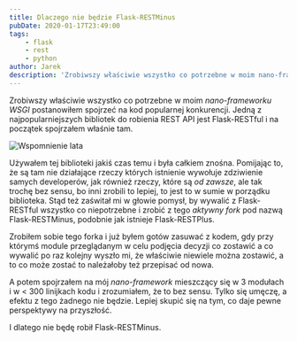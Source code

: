 ```yaml
---
title: Dlaczego nie będzie Flask-RESTMinus
pubDate: 2020-01-17T23:49:00
tags:
    - flask
    - rest
    - python
author: Jarek
description: 'Zrobiwszy właściwie wszystko co potrzebne w moim nano-frameworku WSGI postanowiłem spojrzeć na kod popularnej konkurencji.'
---
```


Zrobiwszy właściwie wszystko co potrzebne w moim _nano-frameworku WSGI_ postanowiłem spojrzeć na kod popularnej konkurencji. Jedną z najpopularniejszych bibliotek do robienia REST API jest Flask-RESTful i na początek spojrzałem właśnie tam.

![Wspomnienie lata](https://i.imgur.com/Uo3KRfdh.jpg)

Używałem tej biblioteki jakiś czas temu i była całkiem znośna. Pomijając to, że są tam nie działające rzeczy których istnienie wywołuje zdziwienie samych developerów, jak również rzeczy, które są _od zawsze_, ale tak trochę bez sensu, bo inni zrobili to lepiej, to jest to w sumie w porządku biblioteka. Stąd też zaświtał mi w głowie pomysł, by wywalić z Flask-RESTful wszystko co niepotrzebne i zrobić z tego _aktywny fork_ pod nazwą Flask-RESTMinus, podobnie jak istnieje Flask-RESTPlus.

Zrobiłem sobie tego forka i już byłem gotów zasuwać z kodem, gdy przy którymś module przeglądanym w celu podjęcia decyzji co zostawić a co wywalić po raz kolejny wyszło mi, że właściwie niewiele można zostawić, a to co może zostać to należałoby też przepisać od nowa.

A potem spojrzałem na mój _nano-framework_ mieszczący się w 3 modułach i w < 300 linijkach kodu i zrozumiałem, że to bez sensu. Tylko się umęczę, a efektu z tego żadnego nie będzie. Lepiej skupić się na tym, co daje pewne perspektywy na przyszłość.

I dlatego nie będę robił Flask-RESTMinus.
